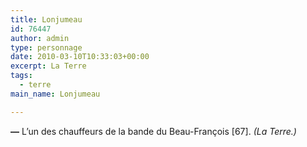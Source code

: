 ```yaml
---
title: Lonjumeau
id: 76447
author: admin
type: personnage
date: 2010-03-10T10:33:03+00:00
excerpt: La Terre
tags:
  - terre
main_name: Lonjumeau

---
```

**—** L&rsquo;un des chauffeurs de la bande du Beau-François [67]. _(La Terre.)_